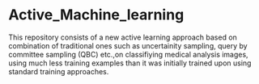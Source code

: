 # Active_Machine_learning

This repository consists of a new active learning approach based on combination of traditional ones such as uncertainity sampling, query by committee sampling (QBC) etc.,on classifiying medical analysis images, using much less training examples than it was initially trained upon using standard training approaches.

